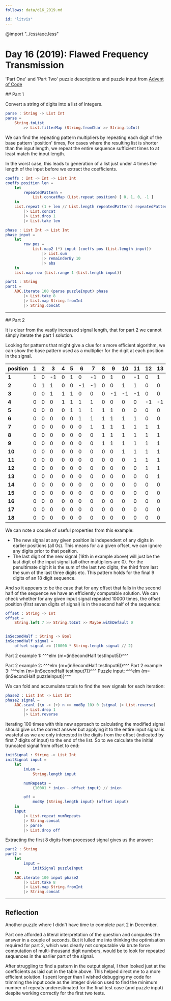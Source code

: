 ```yaml
---
follows: data/d16_2019.md

id: "litvis"
---
```


@import "../css/aoc.less"

# Day 16 (2019): Flawed Frequency Transmission

'Part One' and 'Part Two' puzzle descriptions and puzzle input from [Advent of Code](https://adventofcode.com/2019/day/16)

## Part 1

Convert a string of digits into a list of integers.

```elm {l}
parse : String -> List Int
parse =
    String.toList
        >> List.filterMap (String.fromChar >> String.toInt)
```

We can find the repeating pattern multipliers by repeating each digit of the base pattern 'position' times, For cases where the resulting list is shorter than the input length, we repeat the entire sequence sufficient times to at least match the input length.

In the worst case, this leads to generation of a list just under 4 times the length of the input before we extract the coefficients.

```elm {l}
coeffs : Int -> Int -> List Int
coeffs position len =
    let
        repeatedPattern =
            List.concatMap (List.repeat position) [ 0, 1, 0, -1 ]
    in
    List.repeat (1 + len // List.length repeatedPattern) repeatedPattern
        |> List.concat
        |> List.drop 1
        |> List.take len
```

```elm {l}
phase : List Int -> List Int
phase input =
    let
        row pos =
            List.map2 (*) input (coeffs pos (List.length input))
                |> List.sum
                |> remainderBy 10
                |> abs
    in
    List.map row (List.range 1 (List.length input))
```

```elm {l r}
part1 : String
part1 =
    AOC.iterate 100 (parse puzzleInput) phase
        |> List.take 8
        |> List.map String.fromInt
        |> String.concat
```

---

## Part 2

It is clear from the vastly increased signal length, that for part 2 we cannot simply iterate the part 1 solution.

Looking for patterns that might give a clue for a more efficient algorithm, we can show the base pattern used as a multiplier for the digit at each position in the signal.

| position | 1   | 2   | 3   | 4   | 5   | 6   | 7   | 8   | 9   | 10  | 11  | 12  | 13  | 14  | 15  | 16  | 17  | 18  |
| -------- | --- | --- | --- | --- | --- | --- | --- | --- | --- | --- | --- | --- | --- | --- | --- | --- | --- | --- |
| **1**    | 1   | 0   | -1  | 0   | 1   | 0   | -1  | 0   | 1   | 0   | -1  | 0   | 1   | 0   | -1  | 0   | 1   | 0   |
| **2**    | 0   | 1   | 1   | 0   | 0   | -1  | -1  | 0   | 0   | 1   | 1   | 0   | 0   | -1  | -1  | 0   | 0   | 1   |
| **3**    | 0   | 0   | 1   | 1   | 1   | 0   | 0   | 0   | -1  | -1  | -1  | 0   | 0   | 0   | 1   | 1   | 1   | 0   |
| **4**    | 0   | 0   | 0   | 1   | 1   | 1   | 1   | 0   | 0   | 0   | 0   | -1  | -1  | -1  | -1  | 0   | 0   | 0   |
| **5**    | 0   | 0   | 0   | 0   | 1   | 1   | 1   | 1   | 1   | 0   | 0   | 0   | 0   | 0   | -1  | -1  | -1  | -1  |
| **6**    | 0   | 0   | 0   | 0   | 0   | 1   | 1   | 1   | 1   | 1   | 1   | 0   | 0   | 0   | 0   | 0   | 0   | -1  |
| **7**    | 0   | 0   | 0   | 0   | 0   | 0   | 1   | 1   | 1   | 1   | 1   | 1   | 1   | 0   | 0   | 0   | 0   | 0   |
| **8**    | 0   | 0   | 0   | 0   | 0   | 0   | 0   | 1   | 1   | 1   | 1   | 1   | 1   | 1   | 1   | 0   | 0   | 0   |
| **9**    | 0   | 0   | 0   | 0   | 0   | 0   | 0   | 1   | 1   | 1   | 1   | 1   | 1   | 1   | 1   | 1   | 0   | 0   |
| **10**   | 0   | 0   | 0   | 0   | 0   | 0   | 0   | 0   | 0   | 1   | 1   | 1   | 1   | 1   | 1   | 1   | 1   | 1   |
| **11**   | 0   | 0   | 0   | 0   | 0   | 0   | 0   | 0   | 0   | 0   | 1   | 1   | 1   | 1   | 1   | 1   | 1   | 1   |
| **12**   | 0   | 0   | 0   | 0   | 0   | 0   | 0   | 0   | 0   | 0   | 0   | 1   | 1   | 1   | 1   | 1   | 1   | 1   |
| **13**   | 0   | 0   | 0   | 0   | 0   | 0   | 0   | 0   | 0   | 0   | 0   | 0   | 1   | 1   | 1   | 1   | 1   | 1   |
| **14**   | 0   | 0   | 0   | 0   | 0   | 0   | 0   | 0   | 0   | 0   | 0   | 0   | 0   | 1   | 1   | 1   | 1   | 1   |
| **15**   | 0   | 0   | 0   | 0   | 0   | 0   | 0   | 0   | 0   | 0   | 0   | 0   | 0   | 0   | 1   | 1   | 1   | 1   |
| **16**   | 0   | 0   | 0   | 0   | 0   | 0   | 0   | 0   | 0   | 0   | 0   | 0   | 0   | 0   | 0   | 1   | 1   | 1   |
| **17**   | 0   | 0   | 0   | 0   | 0   | 0   | 0   | 0   | 0   | 0   | 0   | 0   | 0   | 0   | 0   | 0   | 1   | 1   |
| **18**   | 0   | 0   | 0   | 0   | 0   | 0   | 0   | 0   | 0   | 0   | 0   | 0   | 0   | 0   | 0   | 0   | 0   | 1   |

We can note a couple of useful properties from this example:

- The new signal at any given position is independent of any digits in earlier positions (all 0s). This means for a a given offset, we can ignore any digits prior to that position.
- The last digit of the new signal (18th in example above) will just be the last digit of the input signal (all other multipliers are 0). For the penultimate digit it is the sum of the last two digits, the third from last the sum of the last three digits etc. This pattern holds for the final 9 digits of an 18 digit sequence.

And so it appears to be the case that for any offset that falls in the second half of the sequence we have an efficiently computable solution. We can check whether for any given input signal repeated 10000 times, the offset position (first seven digits of signal) is in the second half of the sequence:

```elm {l}
offset : String -> Int
offset =
    String.left 7 >> String.toInt >> Maybe.withDefault 0


inSecondHalf : String -> Bool
inSecondHalf signal =
    offset signal >= (10000 * String.length signal // 2)
```

Part 2 example 1: ^^^elm {m=(inSecondHalf testInput5)}^^^

Part 2 example 2: ^^^elm {m=(inSecondHalf testInput6)}^^^
Part 2 example 3: ^^^elm {m=(inSecondHalf testInput7)}^^^
Puzzle input: ^^^elm {m=(inSecondHalf puzzleInput)}^^^

We can fold and accumulate totals to find the new signals for each iteration:

```elm {l}
phase2 : List Int -> List Int
phase2 signal =
    AOC.scanl (\n -> (+) n >> modBy 10) 0 (signal |> List.reverse)
        |> List.drop 1
        |> List.reverse
```

Iterating 100 times with this new approach to calculating the modified signal should give us the correct answer but applying it to the entire input signal is wasteful as we are only interested in the digits from the offset (indicated by first 7 digits of input) to the end of the list. So to we calculate the initial truncated signal from offset to end:

```elm {l}
initSignal : String -> List Int
initSignal input =
    let
        inLen =
            String.length input

        numRepeats =
            (10001 * inLen - offset input) // inLen

        off =
            modBy (String.length input) (offset input)
    in
    input
        |> List.repeat numRepeats
        |> String.concat
        |> parse
        |> List.drop off
```

Extracting the first 8 digits from processed signal gives us the answer:

```elm {l r}
part2 : String
part2 =
    let
        input =
            initSignal puzzleInput
    in
    AOC.iterate 100 input phase2
        |> List.take 8
        |> List.map String.fromInt
        |> String.concat
```

---

## Reflection

Another puzzle where I didn't have time to complete part 2 in December.

Part one afforded a literal interpretation of the question and computes the answer in a couple of seconds. But it lulled me into thinking the optimisation required for part 2, which was clearly not computable via brute force computation of multi-thousand digit numbers, would be to look for repeated sequences in the earlier part of the signal.

After struggling to find a pattern in the output signal, I then looked just at the coefficients as laid out in the table above. This helped direct me to a more efficient solution. I spent longer than I wished debugging my code for trimming the input code as the integer division used to find the minimum number of repeats underestimated for the final test case (and puzzle input) despite working correctly for the first two tests.
